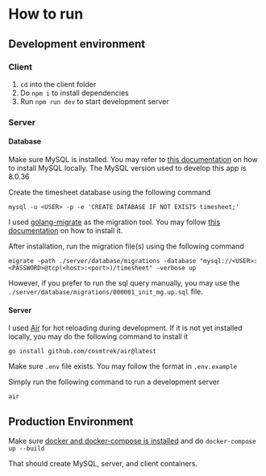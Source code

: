 # How to run

## Development environment

### Client

1. `cd` into the client folder
2. Do `npm i` to install dependencies
3. Run `npm run dev` to start development server

### Server

#### Database

Make sure MySQL is installed. You may refer to [this documentation](https://dev.mysql.com/doc/refman/8.0/en/installing.html) on how to install MySQL locally. The MySQL version used to develop this app is 8.0.36

Create the timesheet database using the following command
```
mysql -u <USER> -p -e 'CREATE DATABASE IF NOT EXISTS timesheet;'
```

I used [golang-migrate](https://github.com/golang-migrate/migrate) as the migration tool. You may follow [this documentation](https://github.com/golang-migrate/migrate/tree/master/cmd/migrate) on how to install it.

After installation, run the migration file(s) using the following command
```
migrate -path ./server/database/migrations -database "mysql://<USER>:<PASSWORD>@tcp(<host>:<port>)/timesheet" -verbose up
```

However, if you prefer to run the sql query manually, you may use the `./server/database/migrations/000001_init_mg.up.sql` file.

#### Server

I used [Air](https://github.com/cosmtrek/air) for hot reloading during development. If it is not yet installed locally, you may do the following command to install it
```
go install github.com/cosmtrek/air@latest
```

Make sure `.env` file exists. You may follow the format in `.env.example`

Simply run the following command to run a development server
```
air
```

## Production Environment

Make sure [docker and docker-compose is installed](https://docs.docker.com/compose/install/) and do `docker-compose up --build`

That should create MySQL, server, and client containers.